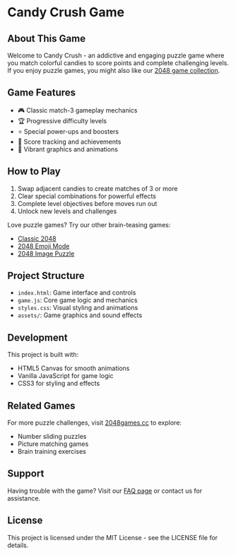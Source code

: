 # Candy Crush Game

## About This Game

Welcome to Candy Crush - an addictive and engaging puzzle game where you match colorful candies to score points and complete challenging levels. If you enjoy puzzle games, you might also like our [2048 game collection](https://2048games.cc).

## Game Features

- 🎮 Classic match-3 gameplay mechanics
- 🏆 Progressive difficulty levels
- ⭐ Special power-ups and boosters
- 🎯 Score tracking and achievements
- 🎨 Vibrant graphics and animations

## How to Play

1. Swap adjacent candies to create matches of 3 or more
2. Clear special combinations for powerful effects
3. Complete level objectives before moves run out
4. Unlock new levels and challenges

Love puzzle games? Try our other brain-teasing games:

- [Classic 2048](https://2048games.cc/classic)
- [2048 Emoji Mode](https://2048games.cc/emoji)
- [2048 Image Puzzle](https://2048games.cc/image)

## Project Structure

- `index.html`: Game interface and controls
- `game.js`: Core game logic and mechanics
- `styles.css`: Visual styling and animations
- `assets/`: Game graphics and sound effects

## Development

This project is built with:

- HTML5 Canvas for smooth animations
- Vanilla JavaScript for game logic
- CSS3 for styling and effects

## Related Games

For more puzzle challenges, visit [2048games.cc](https://2048games.cc) to explore:

- Number sliding puzzles
- Picture matching games
- Brain training exercises

## Support

Having trouble with the game? Visit our [FAQ page](https://2048games.cc/faq) or contact us for assistance.

## License

This project is licensed under the MIT License - see the LICENSE file for details.
